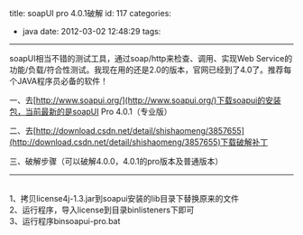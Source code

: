 title: soapUI pro 4.0.1破解
id: 117
categories:
  - java
date: 2012-03-02 12:48:29
tags:
---

soapUI相当不错的测试工具，通过soap/http来检查、调用、实现Web Service的功能/负载/符合性测试。我现在用的还是2.0的版本，官网已经到了4.0了。推荐每个JAVA程序员必备的软件！

一、去[http://www.soapui.org/](http://www.soapui.org/)下载soapui的安装包，当前最新的是soapUI Pro 4.0.1（专业版）

二、去[http://download.csdn.net/detail/shishaomeng/3857655](http://download.csdn.net/detail/shishaomeng/3857655)下载破解补丁

三、破解步骤（可以破解4.0.0，4.0.1的pro版本及普通版本）

------------------------------------------------------------------ 
</br>1、拷贝license4j-1.3.jar到soapui安装的lib目录下替换原来的文件 
</br>2、运行程序，导入license到目录binlisteners下即可 
</br>3、运行程序binsoapui-pro.bat